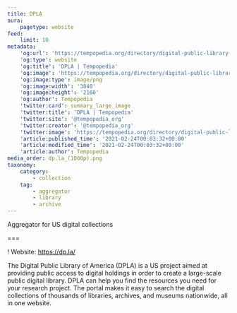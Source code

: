 ```yaml
---
title: DPLA
aura:
    pagetype: website
feed:
    limit: 10
metadata:
    'og:url': 'https://tempopedia.org/directory/digital-public-library-of-america'
    'og:type': website
    'og:title': 'DPLA | Tempopedia'
    'og:image': 'https://tempopedia.org/directory/digital-public-library-of-america/dp.la_(1080p).png'
    'og:image:type': image/png
    'og:image:width': '3840'
    'og:image:height': '2160'
    'og:author': Tempopedia
    'twitter:card': summary_large_image
    'twitter:title': 'DPLA | Tempopedia'
    'twitter:site': '@tempopedia_org'
    'twitter:creator': '@tempopedia_org'
    'twitter:image': 'https://tempopedia.org/directory/digital-public-library-of-america/dp.la_(1080p).png'
    'article:published_time': '2021-02-24T00:03:32+00:00'
    'article:modified_time': '2021-02-24T00:03:32+00:00'
    'article:author': Tempopedia
media_order: dp.la_(1080p).png
taxonomy:
    category:
        - collection
    tag:
        - aggregator
        - library
        - archive
---
```


Aggregator for US digital collections

===

! Website: https://dp.la/

The Digital Public Library of America (DPLA) is a US project aimed at providing public access to digital holdings in order to create a large-scale public digital library. DPLA can help you find the resources you need for your research project. The portal makes it easy to search the digital collections of thousands of libraries, archives, and museums nationwide, all in one website.